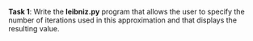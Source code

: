 **Task 1**: Write the **leibniz.py** program that allows the user to specify the number of iterations used in this approximation and that displays the resulting value.
